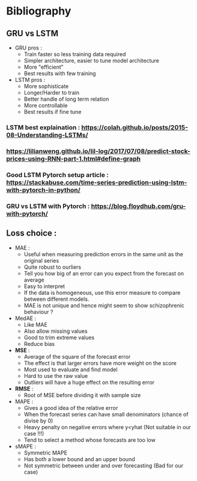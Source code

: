 # Bibliography

## GRU vs LSTM
- GRU pros :
    - Train faster so less training data required
    - Simpler architecture, easier to tune model architecture
    - More "efficient"
    - Best results with few training
- LSTM pros : 
    - More sophisticate
    - Longer/Harder to train
    - Better handle of long term relation
    - More controllable
    - Best results if fine tune  

### LSTM best explaination : https://colah.github.io/posts/2015-08-Understanding-LSTMs/
### https://lilianweng.github.io/lil-log/2017/07/08/predict-stock-prices-using-RNN-part-1.html#define-graph        
### Good LSTM Pytorch setup article : https://stackabuse.com/time-series-prediction-using-lstm-with-pytorch-in-python/
### GRU vs LSTM with Pytorch : https://blog.floydhub.com/gru-with-pytorch/

## Loss choice :
- MAE : 
    - Useful when measuring prediction errors in the same unit as the original series
    - Quite robust to ourliers
    - Tell you how big of an error can you expect from the forecast on average
    - Easy to interpret
    - If the data is homogeneous, use this error measure to compare between different models.
    - MAE is not unique and hence might seem to show schizophrenic behaviour ?
- MedAE :
    - Like MAE
    - Also allow missing values
    - Good to trim extreme values
    - Reduce bias
- **MSE** : 
    - Average of the square of the forecast error
    - The effect is that larger errors have more weight on the score
    - Most used to evaluate and find model
    - Hard to use the raw value
    - Outliers will have a huge effect on the resulting error
- **RMSE** : 
    - Root of MSE before dividing it with sample size
- MAPE : 
    - Gives a good idea of the relative error
    - When the forecast series can have small denominators (chance of divise by 0)
    - Heavy penalty on negative errors where y<yhat (Not suitable in our case !!!)
    - Tend to select a method whose forecasts are too low
- sMAPE :
    - Symmetric MAPE
    - Has both a lower bound and an upper bound
    - Not symmetric between under and over forecasting (Bad for our case)